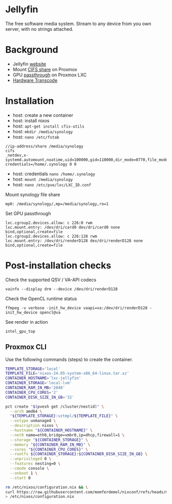 # Jellyfin

The free software media system. Stream to any device from you own server, with no strings attached.

# Background

- Jellyfin [website](https://jellyfin.org/)
- Mount [CIFS share](https://forum.proxmox.com/threads/tutorial-unprivileged-lxcs-mount-cifs-shares.101795/) on Proxmox
- GPU [passthrough](https://www.simplehomelab.com/udms-11-gpu-passthrough-on-proxmox-lxc/) on Proxmox LXC
- [Hardware Transcode](https://www.youtube.com/watch?v=tWumbDlbzLY)

# Installation

- host: create a new container
- host: install nixos
- host: `apt-get install cfis-utils`
- host: `mkdir /media/synology`
- host: `nano /etc/fstab`

```
//ip-address/share /media/synology
cifs
_netdev,x-systemd.automount,noatime,uid=100000,gid=110000,dir_mode=0770,file_mode=0770,
credentials=/home/.synology 0 0
```

- host: credentials `nano /home/.synology`
- host: `mount /media/synology`
- host: `nano /etc/pve/lxc/LXC_ID.conf`

Mount synology file share
```
mp0: /media/synology/,mp=/media/synology,ro=1
```

Set GPU passthrough
```
lxc.cgroup2.devices.allow: c 226:0 rwm
lxc.mount.entry: /dev/dri/card0 dev/dri/card0 none bind,optional,create=file
lxc.cgroup2.devices.allow: c 226:128 rwm
lxc.mount.entry: /dev/dri/renderD128 dev/dri/renderD128 none bind,optional,create=file
```

# Post-installation checks

Check the supported QSV / VA-API codecs
```
vainfo --display drm --device /dev/dri/renderD128
```

Check the OpenCL runtime status
```
ffmpeg -v verbose -init_hw_device vaapi=va:/dev/dri/renderD128 -init_hw_device opencl@va
```

See render in action
```
intel_gpu_top
```

## Proxmox CLI

Use the following commands (steps) to create the container.

```sh
TEMPLATE_STORAGE='local'
TEMPLATE_FILE='nixos-24.05-system-x86_64-linux.tar.xz'
CONTAINER_HOSTNAME='lxc-jellyfin'
CONTAINER_STORAGE='local-lvm'
CONTAINER_RAM_IN_MB='2048'
CONTAINER_CPU_CORES='2'
CONTAINER_DISK_SIZE_IN_GB='32'
```

```sh
pct create "$(pvesh get /cluster/nextid)" \
  --arch amd64 \
  "${TEMPLATE_STORAGE}:vztmpl/${TEMPLATE_FILE}" \
  --ostype unmanaged \
  --description nixos \
  --hostname "${CONTAINER_HOSTNAME}" \
  --net0 name=eth0,bridge=vmbr0,ip=dhcp,firewall=1 \
  --storage "${CONTAINER_STORAGE}" \
  --memory "${CONTAINER_RAM_IN_MB}" \
  --cores "${CONTAINER_CPU_CORES}" \
  --rootfs ${CONTAINER_STORAGE}:${CONTAINER_DISK_SIZE_IN_GB} \
  --unprivileged 0 \
  --features nesting=0 \
  --cmode console \
  --onboot 1 \
  --start 0
  ```

```sh
rm /etc/nixos/configuration.nix && \
curl https://raw.githubusercontent.com/momferdemol/nixconf/refs/heads/main/lxc-jellyfin/configuration.nix \
> /etc/nixos/configuration.nix
```
